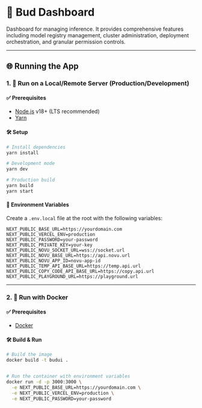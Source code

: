 
# 🚀 Bud Dashboard

 Dashboard  for managing inference. It provides comprehensive features including model registry management, cluster administration, deployment orchestration, and granular permission controls.

---


## 🌐 Running the App

### 1. 🧪 Run on a Local/Remote Server (Production/Development)

#### ✅ Prerequisites

- [Node.js](https://nodejs.org/) v18+ (LTS recommended)
- [Yarn](https://yarnpkg.com/)

#### 🛠 Setup

```bash
# Install dependencies
yarn install

# Development mode
yarn dev

# Production build
yarn build
yarn start
```

#### 🔐 Environment Variables

Create a `.env.local` file at the root with the following variables:

```env
NEXT_PUBLIC_BASE_URL=https://yourdomain.com
NEXT_PUBLIC_VERCEL_ENV=production
NEXT_PUBLIC_PASSWORD=your-password
NEXT_PUBLIC_PRIVATE_KEY=your-key
NEXT_PUBLIC_NOVU_SOCKET_URL=wss://socket.url
NEXT_PUBLIC_NOVU_BASE_URL=https://api.novu.url
NEXT_PUBLIC_NOVU_APP_ID=novu-app-id
NEXT_PUBLIC_TEMP_API_BASE_URL=https://temp.api.url
NEXT_PUBLIC_COPY_CODE_API_BASE_URL=https://copy.api.url
NEXT_PUBLIC_PLAYGROUND_URL=https://playground.url
```

---

### 2. 🐳 Run with Docker

#### ✅ Prerequisites

- [Docker](https://docs.docker.com/get-docker/)

#### 🛠 Build & Run

```bash
# Build the image
docker build -t budui .


# Run the container with environment variables
docker run -d -p 3000:3000 \
  -e NEXT_PUBLIC_BASE_URL=https://yourdomain.com \
  -e NEXT_PUBLIC_VERCEL_ENV=production \
  -e NEXT_PUBLIC_PASSWORD=your-password
